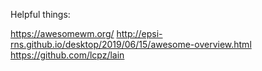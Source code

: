 Helpful things:

https://awesomewm.org/
http://epsi-rns.github.io/desktop/2019/06/15/awesome-overview.html
https://github.com/lcpz/lain
